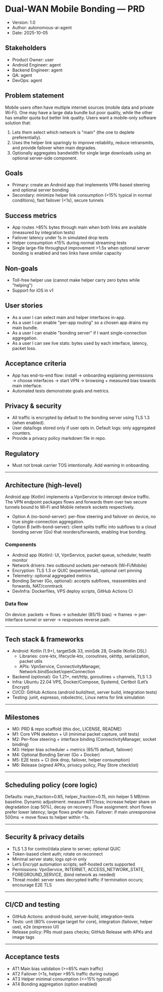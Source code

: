 # Dual-WAN Mobile Bonding — PRD

- Version: 1.0
- Author: autonomous-ai-agent
- Date: 2025-10-05

## Stakeholders
- Product Owner: user
- Android Engineer: agent
- Backend Engineer: agent
- QA: agent
- DevOps: agent

## Problem statement
Mobile users often have multiple internet sources (mobile data and private Wi‑Fi). One may have a large data bundle but poor quality, while the other has smaller quota but better link quality. Users want a mobile-only software solution that:
1. Lets them select which network is "main" (the one to deplete preferentially).
2. Uses the helper link sparingly to improve reliability, reduce retransmits, and provide failover when main degrades.
3. Optionally aggregates bandwidth for single large downloads using an optional server-side component.

## Goals
- Primary: create an Android app that implements VPN-based steering and optional server bonding
- Secondary: minimize helper link consumption (<15% typical in normal conditions), fast failover (<1s), secure tunnels

## Success metrics
- App routes >85% bytes through main when both links are available (measured by integration tests)
- Failover latency under 1s in simulated drop tests
- Helper consumption ≤15% during normal streaming tests
- Single large-file throughput improvement >1.5x when optional server bonding is enabled and two links have similar capacity

## Non-goals
- Toll-free helper use (cannot make helper carry zero bytes while "helping")
- Support for iOS in v1

## User stories
- As a user I can select main and helper interfaces in-app.
- As a user I can enable "per-app routing" so a chosen app drains my main bundle.
- As a user I can enable "bonding server" if I want single-connection aggregation.
- As a user I can see live stats: bytes used by each interface, latency, packet loss.

## Acceptance criteria
- App has end-to-end flow: install → onboarding explaining permissions → choose interfaces → start VPN → browsing + measured bias towards main interface.
- Automated tests demonstrate goals and metrics.

## Privacy & security
- All traffic is encrypted by default to the bonding server using TLS 1.3 (when enabled).
- User data/logs stored only if user opts in. Default logs: only aggregated counters.
- Provide a privacy policy markdown file in repo.

## Regulatory
- Must not break carrier TOS intentionally. Add warning in onboarding.

---

## Architecture (high-level)
Android app (Kotlin) implements a VpnService to intercept device traffic. The VPN endpoint packages flows and forwards them over two secure tunnels bound to Wi‑Fi and Mobile network sockets respectively.

- Option A (no-bond-server): per-flow steering and failover on device, no true single-connection aggregation.
- Option B (with-bond-server): client splits traffic into subflows to a cloud bonding server (Go) that reorders/forwards, enabling true bonding.

### Components
- Android app (Kotlin): UI, VpnService, packet queue, scheduler, health monitor
- Network drivers: two outbound sockets per-network (Wi‑Fi/Mobile)
- Encryption: TLS 1.3 or QUIC (experimental), optional cert pinning
- Telemetry: optional aggregated metrics
- Bonding Server (Go, optional): accepts subflows, reassembles and forwards, NAT/conntrack
- DevInfra: Dockerfiles, VPS deploy scripts, GitHub Actions CI

### Data flow
On device: packets → flows → scheduler (85/15 bias) → frames → per-interface tunnel or server → responses reverse path.

---

## Tech stack & frameworks
- Android: Kotlin (1.9+), targetSdk 33, minSdk 28, Gradle (Kotlin DSL)
  - Libraries: core-ktx, lifecycle-ktx, coroutines, okhttp, serialization, packet utils
  - APIs: VpnService, ConnectivityManager, Network.bindSocket/openConnection
- Backend (optional): Go 1.21+, net/http, goroutines + channels, TLS 1.3
- Infra: Ubuntu 22.04 VPS, Docker/Compose, Systemd, Certbot (Let’s Encrypt)
- CI/CD: GitHub Actions (android build/test, server build, integration tests)
- Testing: junit, espresso, robolectric, Linux netns for link simulation

---

## Milestones
- M0: PRD & repo scaffold (this doc, LICENSE, README)
- M1: Core VPN skeleton + UI (minimal packet capture, unit tests)
- M2: Per-flow steering + interface binding (ConnectivityManager, socket binding)
- M3: Helper bias scheduler + metrics (85/15 default, failover)
- M4: Optional Bonding Server (Go + Docker)
- M5: E2E tests + CI (link drop, failover, helper consumption)
- M6: Release (signed APKs, privacy policy, Play Store checklist)

---

## Scheduling policy (core logic)
Defaults: main_fraction=0.85, helper_fraction=0.15, min helper 5 MB/min baseline.
Dynamic adjustment: measure RTT/loss; increase helper share on degradation (cap 50%), decay on recovery.
Flow assignment: short flows prefer lower latency; large flows prefer main.
Failover: if main unresponsive 500ms → move flows to helper within <1s.

---

## Security & privacy details
- TLS 1.3 for control/data plane to server; optional QUIC
- Token-based client auth; rotate on reconnect
- Minimal server state; logs opt-in only
- Let’s Encrypt automation scripts; self-hosted certs supported
- Permissions: VpnService, INTERNET, ACCESS_NETWORK_STATE, FOREGROUND_SERVICE, (bind network as needed)
- Threat model: server sees decrypted traffic if termination occurs; encourage E2E TLS

---

## CI/CD and testing
- GitHub Actions: android-build, server-build, integration-tests
- Tests: unit (80% coverage target for core), integration (failover, helper use), e2e (espresso UI)
- Release policy: PRs must pass checks; GitHub Release with APKs and image tags

---

## Acceptance tests
- AT1 Main bias validation (>=85% main traffic)
- AT2 Failover (<1s, helper >95% traffic during outage)
- AT3 Helper minimal consumption (<=15% typical)
- AT4 Bonding aggregation (option enabled)
